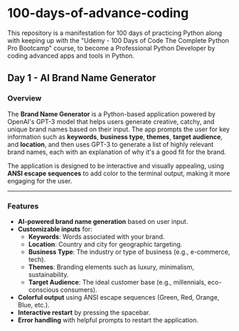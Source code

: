 # 100-days-of-advance-coding

This repository is a manifestation for 100 days of practicing Python along with keeping up with the "Udemy - 100 Days of Code The Complete Python Pro Bootcamp" course, to become a Professional Python Developer by coding advanced apps and tools in Python.

## Day 1 - AI Brand Name Generator

### Overview

The **Brand Name Generator** is a Python-based application powered by OpenAI's GPT-3 model that helps users generate creative, catchy, and unique brand names based on their input. The app prompts the user for key information such as **keywords**, **business type**, **themes**, **target audience**, and **location**, and then uses GPT-3 to generate a list of highly relevant brand names, each with an explanation of why it's a good fit for the brand.

The application is designed to be interactive and visually appealing, using **ANSI escape sequences** to add color to the terminal output, making it more engaging for the user.

---

### Features

- **AI-powered brand name generation** based on user input.
- **Customizable inputs** for:
  - **Keywords**: Words associated with your brand.
  - **Location**: Country and city for geographic targeting.
  - **Business Type**: The industry or type of business (e.g., e-commerce, tech).
  - **Themes**: Branding elements such as luxury, minimalism, sustainability.
  - **Target Audience**: The ideal customer base (e.g., millennials, eco-conscious consumers).
- **Colorful output** using ANSI escape sequences (Green, Red, Orange, Blue, etc.).
- **Interactive restart** by pressing the spacebar.
- **Error handling** with helpful prompts to restart the application.